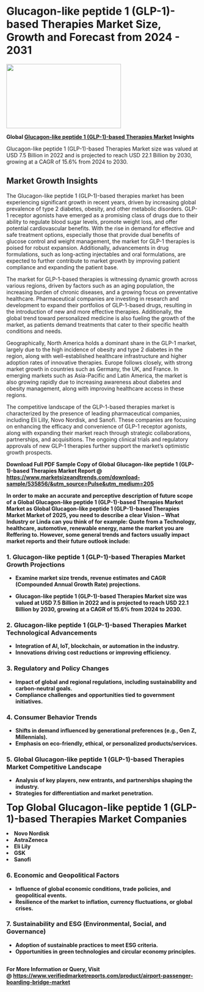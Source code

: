 <H1>Glucagon-like peptide 1 (GLP-1)-based Therapies Market Size, Growth and Forecast from 2024 - 2031</H1><img class="aligncenter size-medium wp-image-584254" src="https://thirdeyenews.in/wp-content/uploads/2024/09/Global-Market-Research-300x168.jpeg" alt="" width="300" height="168" /><p><strong>Global&nbsp;<a href="https://www.marketsizeandtrends.com/download-sample/535856/&amp;utm_source=Pulse&amp;utm_medium=205">Glucagon-like peptide 1 (GLP-1)-based Therapies Market</a> Insights</strong></p><p>Glucagon-like peptide 1 (GLP-1)-based Therapies Market size was valued at USD 7.5 Billion in 2022 and is projected to reach USD 22.1 Billion by 2030, growing at a CAGR of 15.6% from 2024 to 2030.</p><p><h2>Market Growth Insights</h2> <p>The Glucagon-like peptide 1 (GLP-1)-based therapies market has been experiencing significant growth in recent years, driven by increasing global prevalence of type 2 diabetes, obesity, and other metabolic disorders. GLP-1 receptor agonists have emerged as a promising class of drugs due to their ability to regulate blood sugar levels, promote weight loss, and offer potential cardiovascular benefits. With the rise in demand for effective and safe treatment options, especially those that provide dual benefits of glucose control and weight management, the market for GLP-1 therapies is poised for robust expansion. Additionally, advancements in drug formulations, such as long-acting injectables and oral formulations, are expected to further contribute to market growth by improving patient compliance and expanding the patient base.</p> <p><strong></strong></p> <p>The market for GLP-1-based therapies is witnessing dynamic growth across various regions, driven by factors such as an aging population, the increasing burden of chronic diseases, and a growing focus on preventative healthcare. Pharmaceutical companies are investing in research and development to expand their portfolios of GLP-1-based drugs, resulting in the introduction of new and more effective therapies. Additionally, the global trend toward personalized medicine is also fueling the growth of the market, as patients demand treatments that cater to their specific health conditions and needs.</p> <p>Geographically, North America holds a dominant share in the GLP-1 market, largely due to the high incidence of obesity and type 2 diabetes in the region, along with well-established healthcare infrastructure and higher adoption rates of innovative therapies. Europe follows closely, with strong market growth in countries such as Germany, the UK, and France. In emerging markets such as Asia-Pacific and Latin America, the market is also growing rapidly due to increasing awareness about diabetes and obesity management, along with improving healthcare access in these regions.</p> <p>The competitive landscape of the GLP-1-based therapies market is characterized by the presence of leading pharmaceutical companies, including Eli Lilly, Novo Nordisk, and Sanofi. These companies are focusing on enhancing the efficacy and convenience of GLP-1 receptor agonists, along with expanding their market reach through strategic collaborations, partnerships, and acquisitions. The ongoing clinical trials and regulatory approvals of new GLP-1 therapies further support the market’s optimistic growth prospects.</p> <p><strong></p><p><span class=""><strong>Download Full PDF Sample Copy of Global Glucagon-like peptide 1 (GLP-1)-based Therapies Market Report</strong> @ <a href="https://www.marketsizeandtrends.com/download-sample/535856/&amp;utm_source=Pulse&amp;utm_medium=205" target="_blank">https://www.marketsizeandtrends.com/download-sample/535856/&amp;utm_source=Pulse&amp;utm_medium=205</a></span></p><p>In order to make an accurate and perceptive description of future scope of a Global&nbsp;Glucagon-like peptide 1 (GLP-1)-based Therapies Market Market as Global&nbsp;Glucagon-like peptide 1 (GLP-1)-based Therapies Market Market of 2025, you need to describe a clear Vision &ndash; What Industry or Linda can you think of for example: Quote from a Technology, healthcare, automotive, renewable energy, name the market you are Reffering to. However, some general trends and factors usually impact market reports and their future outlook include:</p><h3>1.&nbsp;<strong>Glucagon-like peptide 1 (GLP-1)-based Therapies Market Growth Projections</strong></h3><ul><li>Examine market size trends, revenue estimates and CAGR (Compounded Annual Growth Rate) projections.</li><li><p>Glucagon-like peptide 1 (GLP-1)-based Therapies Market size was valued at USD 7.5 Billion in 2022 and is projected to reach USD 22.1 Billion by 2030, growing at a CAGR of 15.6% from 2024 to 2030.</p></li></ul><h3>2.&nbsp;<strong>Glucagon-like peptide 1 (GLP-1)-based Therapies Market Technological Advancements</strong></h3><ul><li>Integration of AI, IoT, blockchain, or automation in the industry.</li><li>Innovations driving cost reductions or improving efficiency.</li></ul><h3>3.&nbsp;<strong>Regulatory and Policy Changes</strong></h3><ul><li>Impact of global and regional regulations, including sustainability and carbon-neutral goals.</li><li>Compliance challenges and opportunities tied to government initiatives.</li></ul><h3>4.&nbsp;<strong>Consumer Behavior Trends</strong></h3><ul><li>Shifts in demand influenced by generational preferences (e.g., Gen Z, Millennials).</li><li>Emphasis on eco-friendly, ethical, or personalized products/services.</li></ul><h3>5.&nbsp;<strong>Global Glucagon-like peptide 1 (GLP-1)-based Therapies Market Competitive Landscape</strong></h3><ul><li>Analysis of key players, new entrants, and partnerships shaping the industry.</li><li>Strategies for differentiation and market penetration.</li></ul><p data-pm-slice="1 1 []"><span style="color: inherit; font-family: inherit; font-size: 25px;">Top Global Glucagon-like peptide 1 (GLP-1)-based Therapies Market Companies</span></p><div class="" data-test-id=""><p><li>Novo Nordisk</li><li> AstraZeneca</li><li> Eli Lily</li><li> GSK</li><li> Sanofi</li></p></div><h3>6.&nbsp;<strong>Economic and Geopolitical Factors</strong></h3><ul><li>Influence of global economic conditions, trade policies, and geopolitical events.</li><li>Resilience of the market to inflation, currency fluctuations, or global crises.</li></ul><h3>7.&nbsp;<strong>Sustainability and ESG (Environmental, Social, and Governance)</strong></h3><ul><li>Adoption of sustainable practices to meet ESG criteria.</li><li>Opportunities in green technologies and circular economy principles.</li></ul><h2><strong style="font-size: 14px;">For More Information or Query, Visit @&nbsp;</strong><a style="background-color: #ffffff; font-size: 14px;" href="https://www.marketsizeandtrends.com/report/glucagon-like-peptide-1-glp-1-based-therapies-market/" target="_blank">https://www.verifiedmarketreports.com/product/airport-passenger-boarding-bridge-market</a></h2>
